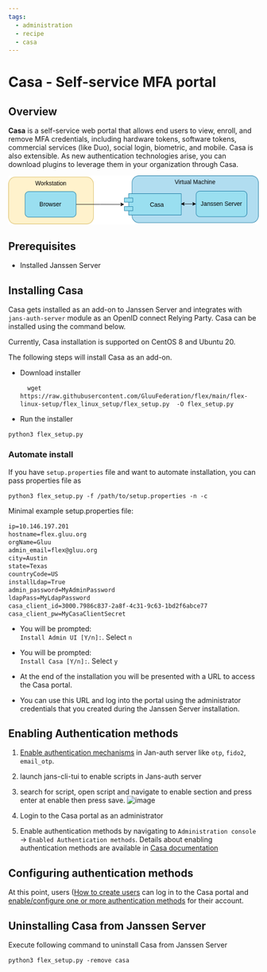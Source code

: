 ```yaml
---
tags:
  - administration
  - recipe 
  - casa
---
```


# Casa - Self-service MFA portal

## Overview

**Casa** is a self-service web portal that allows end users to view, enroll, and remove MFA credentials, including hardware tokens, software tokens, commercial services (like Duo), social login, biometric, and mobile.  Casa is also extensible. As new authentication technologies arise, you can download plugins to leverage them in your organization through Casa.

![casa diagram](../../assets/image-casa-module-diagram.png)

## Prerequisites

- Installed Janssen Server  

## Installing Casa

Casa gets installed as an add-on to Janssen Server and integrates with `jans-auth-server` module as an OpenID connect Relying Party.
Casa can be installed using the command below.  

Currently, Casa installation is supported on CentOS 8 and Ubuntu 20.

The following steps will install Casa as an add-on.

- Download installer
  
  ```shell
    wget https://raw.githubusercontent.com/GluuFederation/flex/main/flex-linux-setup/flex_linux_setup/flex_setup.py  -O flex_setup.py
  ```
  
- Run the installer

```shell
python3 flex_setup.py
```
  
### Automate install

If you have `setup.properties` file and want to automate installation, you can pass properties file as

```shell
python3 flex_setup.py -f /path/to/setup.properties -n -c
```

Minimal example setup.properties file:

```shell
ip=10.146.197.201
hostname=flex.gluu.org
orgName=Gluu
admin_email=flex@gluu.org
city=Austin
state=Texas
countryCode=US
installLdap=True
admin_password=MyAdminPassword
ldapPass=MyLdapPassword
casa_client_id=3000.7986c837-2a8f-4c31-9c63-1bd2f6abce77
casa_client_pw=MyCasaClientSecret
```

- You will be prompted:  
`Install Admin UI [Y/n]:`. Select `n`

- You will be prompted:  
`Install Casa [Y/n]:`. Select `y`

- At the end of the installation you will be presented with a URL to access the Casa portal.

- You can use this URL and log into the portal using the administrator credentials that you created during the Janssen Server installation.

## Enabling Authentication methods

1. [Enable authentication mechanisms](../../script-catalog/person_authentication/person-authentication.md#enabling-an-authentication-mechanism) in Jan-auth server like `otp`, `fido2`, `email_otp`.
2. launch jans-cli-tui to enable scripts in Jans-auth server
3. search for script, open script and navigate to enable section and press 
   enter at enable then press save.
![image](https://user-images.githubusercontent.com/5729240/219859903-97e863d6-3e49-40ff-92e4-3f95d1d56018.png)

4. Login to the Casa portal as an administrator

5. Enable authentication methods by navigating to `Administration console` 
   -> `Enabled Authentication methods`. Details about enabling authentication methods are available in [Casa documentation](https://gluu.org/docs/casa/4.4/administration/admin-console/#configure-casa)

## Configuring authentication methods

At this point, users ([How to create users](../../janssen-server/config-guide/scim-config/user-config.md#creating-a-new-user) can log in to the Casa portal and [enable/configure one or more authentication methods](https://gluu.org/docs/casa/4.4/user-guide/) for their account.

## Uninstalling Casa from Janssen Server

Execute following command to uninstall Casa from Janssen Server

```shell
python3 flex_setup.py -remove casa
```
